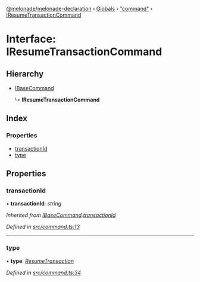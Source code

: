 [@melonade/melonade-declaration](../README.md) › [Globals](../globals.md) › ["command"](../modules/_command_.md) › [IResumeTransactionCommand](_command_.iresumetransactioncommand.md)

# Interface: IResumeTransactionCommand

## Hierarchy

* [IBaseCommand](_command_.ibasecommand.md)

  ↳ **IResumeTransactionCommand**

## Index

### Properties

* [transactionId](_command_.iresumetransactioncommand.md#transactionid)
* [type](_command_.iresumetransactioncommand.md#type)

## Properties

###  transactionId

• **transactionId**: *string*

*Inherited from [IBaseCommand](_command_.ibasecommand.md).[transactionId](_command_.ibasecommand.md#transactionid)*

*Defined in [src/command.ts:13](https://github.com/devit-tel/melonade-declaration/blob/f57d96e/src/command.ts#L13)*

___

###  type

• **type**: *[ResumeTransaction](../enums/_command_.commandtypes.md#resumetransaction)*

*Defined in [src/command.ts:34](https://github.com/devit-tel/melonade-declaration/blob/f57d96e/src/command.ts#L34)*
